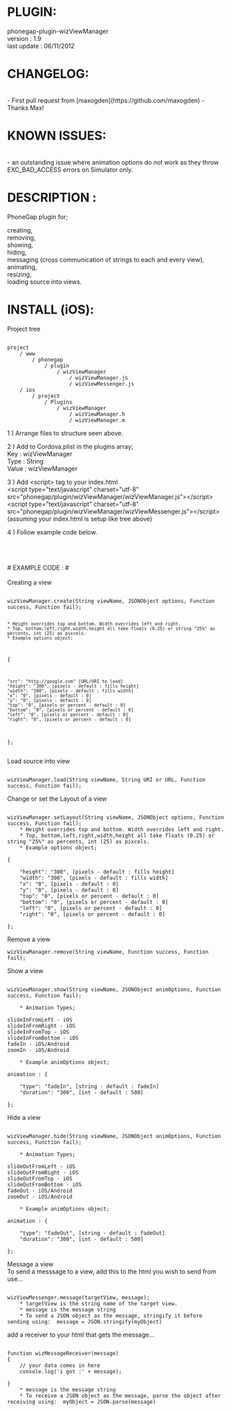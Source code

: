 


# PLUGIN: 

phonegap-plugin-wizViewManager<br />
version : 1.9<br />
last update : 06/11/2012<br />


# CHANGELOG: 
<br />
- First pull request from [maxogden](https://github.com/maxogden) - Thanks Max!


# KNOWN ISSUES:
<br />
- an outstanding issue where animation options do not work as they throw EXC_BAD_ACCESS errors on Simulator only.


# DESCRIPTION :

PhoneGap plugin for;

creating,<br />
removing,<br />
showing,<br />
hiding,<br />
messaging (cross communication of strings to each and every view),<br />
animating,<br />
resizing,<br />
loading source into views.





# INSTALL (iOS): #

Project tree<br />

<pre><code>
project
	/ www
		/ phonegap
			/ plugin
				/ wizViewManager
					/ wizViewManager.js	
					/ wizViewMessenger.js	
	/ ios
		/ project
			/ Plugins
				/ wizViewManager
					/ wizViewManager.h
					/ wizViewManager.m
</code></pre>



1 ) Arrange files to structure seen above.

2 ) Add to Cordova.plist in the plugins array;<br />
Key : wizViewManager<br />
Type : String<br />
Value : wizViewManager<br />

3 ) Add \<script\> tag to your index.html<br />
\<script type="text/javascript" charset="utf-8" src="phonegap/plugin/wizViewManager/wizViewManager.js"\>\</script\><br />
\<script type="text/javascript" charset="utf-8" src="phonegap/plugin/wizViewManager/wizViewMessenger.js"\>\</script\><br />
(assuming your index.html is setup like tree above)


4 ) Follow example code below.






<br />
<br />
<br />
# EXAMPLE CODE : #

<br />
<br />
Creating a view<br />
<pre><code>
wizViewManager.create(String viewName, JSONObject options, Function success, Function fail);

    * Height overrides top and bottom. Width overrides left and right.
    * Top, bottom,left,right,width,height all take floats (0.25) or string "25%" as percents, int (25) as pixcels.
    * Example options object; 

{

    "src": "http://google.com" [URL/URI to load]
    "height": "300", [pixels - default : fills height] 
    "width": "300", [pixels - default : fills width] 
    "x": "0", [pixels - default : 0] 
    "y": "0", [pixels - default : 0] 
    "top": "0", [pixels or percent - default : 0]
    "bottom": "0", [pixels or percent - default : 0]
    "left": "0", [pixels or percent - default : 0]
    "right": "0", [pixels or percent - default : 0]

}; 
</code></pre>


Load source into view<br />
<pre><code>
wizViewManager.load(String viewName, String URI or URL, Function success, Function fail);
</code></pre>


Change or set the Layout of a view<br />
<pre><code>
wizViewManager.setLayout(String viewName, JSONObject options, Function success, Function fail);
    * Height overrides top and bottom. Width overrides left and right.  
    * Top, bottom,left,right,width,height all take floats (0.25) or string "25%" as percents, int (25) as pixcels.
    * Example options object; 

{

    "height": "300", [pixels - default : fills height] 
    "width": "300", [pixels - default : fills width] 
    "x": "0", [pixels - default : 0] 
    "y": "0", [pixels - default : 0] 
    "top": "0", [pixels or percent - default : 0]
    "bottom": "0", [pixels or percent - default : 0] 
    "left": "0", [pixels or percent - default : 0] 
    "right": "0", [pixels or percent - default : 0] 

}; 
</code></pre>



Remove a view<br />
```
wizViewManager.remove(String viewName, Function success, Function fail); 
```


Show a view<br />
<pre><code>
wizViewManager.show(String viewName, JSONObject animOptions, Function success, Function fail);

    * Animation Types; 

slideInFromLeft - iOS
slideInFromRight - iOS
slideInFromTop - iOS
slideInFromBottom - iOS
fadeIn - iOS/Android
zoomIn - iOS/Android

    * Example animOptions object; 

animation : {

    "type": "fadeIn", [string - default : fadeIn] 
    "duration": "300", [int - default : 500] 

}; 
</code></pre>



Hide a view<br />
<pre><code>
wizViewManager.hide(String viewName, JSONObject animOptions, Function success, Function fail);

    * Animation Types; 

slideOutFromLeft - iOS
slideOutFromRight - iOS
slideOutFromTop - iOS
slideOutFromBottom - iOS
fadeOut - iOS/Android
zoomOut - iOS/Android

    * Example animOptions object; 

animation : {

    "type": "fadeOut", [string - default : fadeOut] 
    "duration": "300", [int - default : 500] 

}; 
</code></pre>

Message a view<br />
To send a messsage to a view, add this to the html you wish to send from use...
<pre><code>
wizViewMessenger.message(targetView, message);
	* targetView is the string name of the target view.
	* message is the message string
    * To send a JSON object as the message, stringify it before sending using:  message = JSON.stringify(myObject)
</code></pre>

add a receiver to your html that gets the message...
<pre><code>
function wizMessageReceiver(message) 
{
    // your data comes in here
    console.log('i got :' + message);
                        
}
	* message is the message string
    * To receive a JSON object as the message, parse the object after receiving using:  myObject = JSON.parse(message)
</code></pre>

